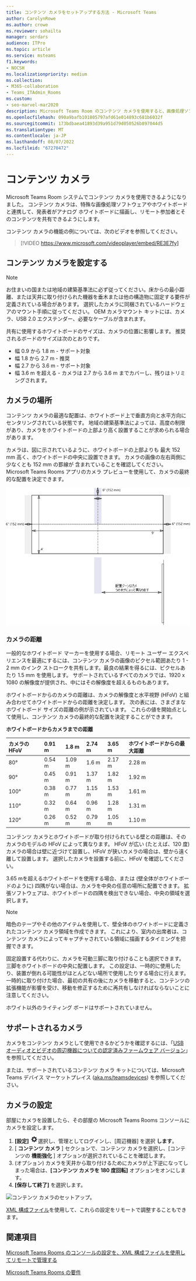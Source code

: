 ```yaml
---
title: コンテンツ カメラをセットアップする方法 - Microsoft Teams
author: CarolynRowe
ms.author: crowe
ms.reviewer: sohailta
manager: serdars
audience: ITPro
ms.topic: article
ms.service: msteams
f1.keywords:
- NOCSH
ms.localizationpriority: medium
ms.collection:
- M365-collaboration
- Teams_ITAdmin_Rooms
ms.custom:
- seo-marvel-mar2020
description: Microsoft Teams Room のコンテンツ カメラを使用すると、画像処理ソフトウェアと連携して、発表者がアナログ ホワイトボードに描画することができます。
ms.openlocfilehash: 090a9bafb101805797afd61e014893c681b6032f
ms.sourcegitcommit: 173bdbaea41893d39a951d79d050526b897044d5
ms.translationtype: MT
ms.contentlocale: ja-JP
ms.lasthandoff: 08/07/2022
ms.locfileid: "67270472"
---
```

# <a name="content-cameras"></a>コンテンツ カメラ

Microsoft Teams Room システムでコンテンツ カメラを使用できるようになりました。 コンテンツ カメラは、特殊な画像処理ソフトウェアやホワイトボードと連携して、発表者がアナログ ホワイトボードに描画し、リモート参加者とそのコンテンツを共有できるようにします。

コンテンツ カメラの機能の例については、次のビデオを参照してください。

> [!VIDEO https://www.microsoft.com/videoplayer/embed/RE3E7fy]

## <a name="set-up-a-content-camera"></a>コンテンツ カメラを設定する

> [!NOTE]
> お住まいの国または地域の建築基準法に必ず従ってください。床からの最小距離、または天井に取り付けられた機器を垂木または他の構造物に固定する要件が定義されている場合があります。 選択したカメラに同梱されているハードウェアのマウント手順に従ってください。 OEM カメラマウント キットには、カメラ、USB 2.0 エクステンダー、必要なケーブルが含まれます。

共有に使用するホワイトボードのサイズは、カメラの位置に影響します。 推奨されるボードのサイズは次のとおりです。

- 幅 0.9 から 1.8 m - サポート対象
- 幅 1.8 から 2.7 m - 推奨
- 幅 2.7 から 3.6 m ‐ サポート対象
- 幅 3.6 m を超える - カメラは 2.7 から 3.6 m までカバーし、残りはトリミングされます。

## <a name="camera-location"></a>カメラの場所

コンテンツ カメラの最適な配置は、ホワイトボード上で垂直方向と水平方向にセンタリングされている状態です。 地域の建築基準法によっては、高度の制限があり、カメラをホワイトボードの上部より高く設置することが求められる場合があります。

カメラは、図に示されているように、ホワイトボードの上部よりも 最大 152 mm 高く、ホワイトボードの中央に設置できます。 カメラの画像の左右両側に少なくとも 152 mm の罫線が 含まれていることを確認してください。 Microsoft Teams Rooms アプリのカメラ プレビューを使用して、カメラの最終的な配置を決定できます。

![コンテンツ カメラの配置図。](../media/Magic-whiteboard.png)

### <a name="camera-distances"></a>カメラの距離

一般的なホワイトボード マーカーを使用する場合、リモート ユーザー エクスペリエンスを最適にするには、コンテンツ カメラの画像のピクセル範囲あたり 1 - 2 mm のインク ストロークを共有します。最良の結果を得るには、ピクセルあたり 1.5 mm を使用します。 サポートされているすべてのカメラでは、1920 x 1080 の解像度が提供され、中にはその解像度を超えるものもあります。

ホワイトボードからのカメラの距離は、カメラの解像度と水平視野 (HFoV) と組み合わせてホワイトボードからの距離を決定します。 次の表には、さまざまなホワイトボード サイズの距離の例が示されています。 これらの値を開始点として使用し、コンテンツ カメラの最終的な配置を決定することができます。

**ホワイトボードからカメラまでの距離**

| カメラの HFoV |0.91 m     | 1.8 m    | 2.74 m        |3.65 m         | ホワイトボードからの最大距離  |
|:---         |:---               |:---                |:---                 |:---             | :--- |
| 80°         | 0.54 m | 1.09 m  | 1.6 m    |2.17 m |2.28 m |
| 90°         | 0.45 m | 0.91 m   | 1.37 m    |1.82 m    |1.92 m |
| 100°        | 0.38 m| 0.77 m   | 1.15 m   |1.53 m   |1.61 m |
| 110°        | 0.32 m| 0.64 m   | 0.96 m   |1.28 m    |1.31 m |
| 120°        | 0.26 m| 0.52 m   | 0.79 m   |1.05 m   |1.10 m |
             

コンテンツ カメラとホワイトボードが取り付けられている壁との距離は、そのカメラのモデルの HFoV によって異なります。 HFoV が広い (たとえば、120 度) カメラの場合は壁に近づけて設置し、HFoV が狭いカメラの場合は、壁から遠く離して設置します。 選択したカメラを設置する前に、HFoV を確認してください。

3.65 mを超えるホワイトボードを使用する場合、または (壁全体がホワイトボードのように) 四隅がない場合は、カメラを中央の任意の場所に配置できます。 拡張ソフトウェアは、ホワイトボードの四隅を検出できない場合、中央の領域を選択します。

> [!NOTE]
> 暗色のテープやその他のアイテムを使用して、壁全体のホワイトボードに定義されたコンテンツ カメラ領域を作成できます。 これにより、室内の出席者は、コンテンツ カメラによってキャプチャされている領域に描画するタイミングを把握できます。
>
> 固定設置する代わりに、カメラを可動三脚に取り付けることも選択できます。 三脚をホワイトボードの中央に配置します。 この設定は、一時的に使用したり、装置が倒れる可能性がほとんどない場所で使用したりする場合に行えます。 一時的に取り付けた場合、最初の共有の後にカメラを移動すると、コンテンツの拡張機能が影響を受け、移動を修正するために再共有しなければならないことに注意してください。
>
> ホワイト以外のライティング ボードはサポートされていません。

## <a name="supported-cameras"></a>サポートされるカメラ

カメラをコンテンツ カメラとして使用できるかどうかを確認するには、「[USB オーディオとビデオの周辺機器についての認定済みファームウェア バージョン](requirements.md#certified-firmware-versions-for-usb-audio-and-video-peripherals)」を参照してください。

または、サポートされているコンテンツ カメラ キットについては、Microsoft Teams デバイス マーケットプレイス ([aka.ms/teamsdevices](https://aka.ms/teamsdevices)) を参照してください。

## <a name="camera-settings"></a>カメラの設定

部屋にカメラを設置したら、その部屋の Microsoft Teams Rooms コンソールにカメラを設定します。

1. **[設定]** ![アイコンを](../media/70f1b43f-16d6-4172-9139-71d845c4ed5c.png)選択し、管理としてログインし、[周辺機器] を選択 **します**。
2. [ **コンテンツ カメラ** ] セクションで、コンテンツ カメラを選択し、[コンテンツの **機能強化** ] オプションが選択されていることを確認します。
3. (オプション) カメラを天井から取り付けるためにカメラが上下逆になってしまった場合は、**[コンテンツ カメラを 180 度回転]** オプションをオンにします。
4. **[保存して終了]** を選択します。

![コンテンツ カメラのセットアップ。](../media/content-camera1.png)

[XML 構成ファイル](xml-config-file.md)を使用して、これらの設定をリモートで調整することもできます。

## <a name="see-also"></a>関連項目

[Microsoft Teams Rooms のコンソールの設定を、XML 構成ファイルを使用してリモートで管理する](xml-config-file.md)

[Microsoft Teams Rooms の要件](requirements.md)


